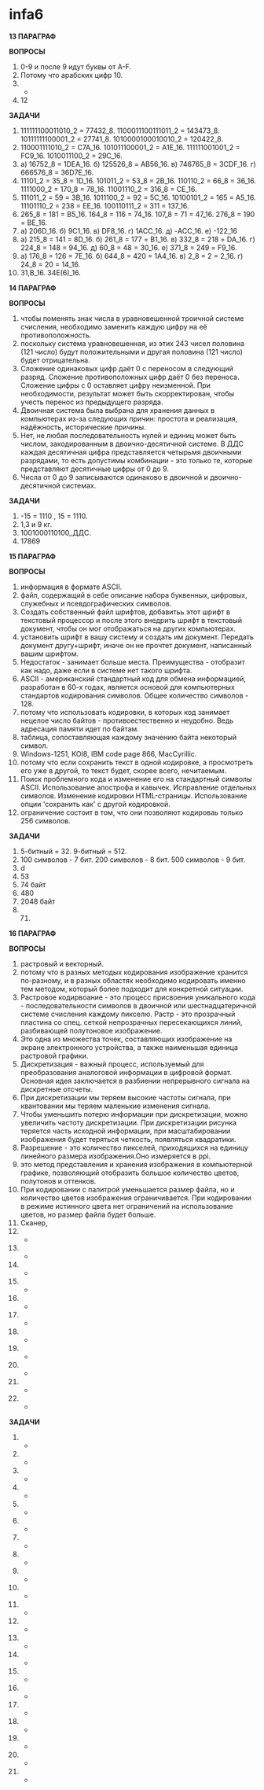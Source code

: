 # infa6

**13 ПАРАГРАФ**

**ВОПРОСЫ**

1) 0-9 и после 9 идут буквы от A-F. 
2) Потому что арабских цифр 10. 
3) -
4) 12

**ЗАДАЧИ**

1) 111111100011010_2 = 77432_8. 1100011100111011_2 = 143473_8. 10111111100001_2 = 27741_8. 1010000100010010_2 = 120422_8.
2) 110001111010_2 = C7A_16. 101011100001_2 = A1E_16. 111111001001_2 = FC9_16. 1010011100_2 = 29C_16.
3) a) 16752_8 = 1DEA_16. б) 125526_8 = AB56_16. в) 746765_8 = 3CDF_16. г) 666576_8 = 36D7E_16.
4) 11101_2 = 35_8 = 1D_16. 101011_2 = 53_8 = 2B_16. 110110_2 = 66_8 = 36_16. 1111000_2 = 170_8 = 78_16. 11001110_2 = 316_8 = CE_16.
5) 111011_2 = 59 = 3B_16. 1011100_2 = 92 = 5C_16. 10100101_2 = 165 = A5_16. 11101110_2 = 238 = EE_16. 100110111_2 = 311 = 137_16.
6) 265_8 = 181 = B5_16. 164_8 = 116 = 74_16. 107_8 = 71 = 47_16. 276_8 = 190 = BE_16.
7) a) 206D_16. б) 9C1_16. в) DF8_16. г) 1ACC_16. д) -ACC_16. е) -122_16
8) а) 215_8 = 141 = 8D_16. б) 261_8 = 177 = B1_16. в) 332_8 = 218 = DA_16. г) 224_8 = 148 = 94_16. д) 60_8 = 48 = 30_16. е) 371_8 = 249 = F9_16.
9) а) 176_8 = 126 = 7E_16. б) 644_8 = 420 = 1A4_16. в) 2_8 = 2 = 2_16. г) 24_8 = 20 = 14_16.
10) 31,B_16. 34E(6)_16.

**14 ПАРАГРАФ**

**ВОПРОСЫ**

1) чтобы поменять знак числа в уравновешенной троичной системе счисления, необходимо заменить каждую цифру на её противоположность.
2) поскольку система уравновешенная, из этих 243 чисел половина (121 число) будут положительными и другая половина (121 число) будет отрицательна.
3) Сложение одинаковых цифр даёт 0 с переносом в следующий разряд. Сложение противоположных цифр даёт 0 без переноса. Сложение цифры с 0 оставляет цифру неизменной. При необходимости, результат может быть скорректирован, чтобы учесть перенос из предыдущего разряда.
4) Двоичная система была выбрана для хранения данных в компьютерах из-за следующих причин: простота и реализация, надёжность, исторические причины.
5) Нет, не любая последовательность нулей и единиц может быть числом, закодированным в двоично-десятичной системе. В ДДС каждая десятичная цифра представляется четырьмя двоичными разрядами, то есть допустимы комбинации - это только те, которые представляют десятичные цифры от 0 до 9.
6) Числа от 0 до 9 записываются одинаково в двоичной и двоично-десятичной системах.

**ЗАДАЧИ**

1) -15 = 1110 , 15 = 1110.
2) 1,3 и 9 кг.
3) 1001000110100_ДДС.
4) 17869


**15 ПАРАГРАФ**

**ВОПРОСЫ**

1) информация в формате ASCII.
2) файл, содержащий в себе описание набора буквенных, цифровых, служебных и псевдографических символов.
3) Создать собственный файл шрифтов, добавитьь этот шрифт в текстовый процессор и после этого внедрить шрифт в текстовый документ, чтобы он мог отображаться на других компьютерах.
4) установить шрифт в вашу систему и создать им документ. Передать документ другу+шрифт, иначе он не прочтет документ, написанный вашим шрифтом.
5) Недостаток - занимает больше места. Преимущества - отобразит как надо, даже если в системе нет такого шрифта.
6) ASCII - американский стандартный код для обмена информацией, разработан в 60-х годах, является основой для компьютерных стандартов кодирования символов. Общее количество символов - 128.
7) потому что использовать кодировки, в которых код занимает нецелое число байтов - противоестественно и неудобно. Ведь адресация памяти идет по байтам.
8) таблица, сопоставляющая каждому значению байта некоторый символ.
9) Windows-1251, KOI8, IBM code page 866, MacCyrillic.
10) потому что если сохранить текст в одной кодировке, а просмотреть его уже в другой, то текст будет, скорее всего, нечитаемым.
11) Поиск проблемного кода и изменение его на стандартный символы ASCII. Использование апострофа и кавычек. Исправление отдельных символов. Изменение кодировки HTML-страницы. Использование опции 'сохранить как' с другой кодировкой.
12) ограничение состоит в том, что они позволяют кодироваь только 256 символов.

**ЗАДАЧИ**

1) 5-битный = 32. 9-битный = 512.
2) 100 символов - 7 бит. 200 символов - 8 бит. 500 символов - 9 бит.
3) d
4) 53
5) 74 байт
6) 480
7) 2048 байт
8) 71.

**16 ПАРАГРАФ**

**ВОПРОСЫ**

1) растровый и векторный.
2) потому что в разных методых кодирования изображение хранится по-разному, и в разных областях необходимо кодировать именно тем методом, который более подходит для конкретной ситуации.
3) Растровое кодирвоание - это процесс присвоения уникального кода - последовательности символов в двоичной или шестнадцатеричной системе счисления каждому пикселю. Растр - это прозрачный пластина со спец. сеткой непрозрачных пересекающихся линий, разбивающей полутоновое изображение.
4) Это одна из множества точек, составляющих изображение на экране электронного устройства, а также наименьшая единица растровой графики.
5) Дискретизация - важный процесс, используемый для преобразования аналоговой информации в цифровой формат. Основная идея заключается в разбиении непрерывного сигнала на дискретные отсчеты.
6) При дискретизации мы теряем высокие частоты сигнала, при квантовании мы теряем маленькие изменения сигнала.
7) Чтобы уменьшить потерю информации при дискретизации, можно увеличить частоту дискретизации. При дискретизации рисунка теряется часть исходной информации, при масштабировании изображения будет теряться четкость, появляться квадратики.
8) Разрешение - это количество пикселей, приходящихся на единицу линейного размера изображения.Оно измеряется в ppi.
9) это метод представления и хранения изображения в компьютерной графике, позволяющий отобразить большое количество цветов, полутонов и оттенков.
10) При кодировании с палитрой уменьшается размер файла, но и количество цветов изображения ограничивается. При кодировании в режиме истинного цвета нет ограничений на использование цветов, но размер файла будет больше. 
11) Сканер, 
12) -
13) -
14) -
15) -
16) -
17) -
18) -
19) -
20) -
21) -
22) -

**ЗАДАЧИ**

1) -
2) -
3) -
4) -
5) -
6) -
7) -
8) -
9) -
10) -
11) -
12) -
13) -
14) -
15) -
16) -
17) -
18) -
19) -
20) -
21) -

